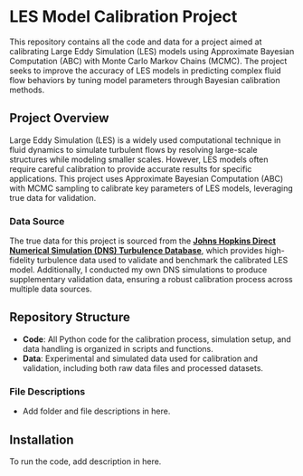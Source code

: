 # LES Model Calibration Project

This repository contains all the code and data for a project aimed at calibrating Large Eddy Simulation (LES) models using Approximate Bayesian Computation (ABC) with Monte Carlo Markov Chains (MCMC). The project seeks to improve the accuracy of LES models in predicting complex fluid flow behaviors by tuning model parameters through Bayesian calibration methods.

## Project Overview

Large Eddy Simulation (LES) is a widely used computational technique in fluid dynamics to simulate turbulent flows by resolving large-scale structures while modeling smaller scales. However, LES models often require careful calibration to provide accurate results for specific applications. This project uses Approximate Bayesian Computation (ABC) with MCMC sampling to calibrate key parameters of LES models, leveraging true data for validation.

### Data Source

The true data for this project is sourced from the **[Johns Hopkins Direct Numerical Simulation (DNS) Turbulence Database](https://turbulence.pha.jhu.edu/)**, which provides high-fidelity turbulence data used to validate and benchmark the calibrated LES model. Additionally, I conducted my own DNS simulations to produce supplementary validation data, ensuring a robust calibration process across multiple data sources.

## Repository Structure

- **Code**: All Python code for the calibration process, simulation setup, and data handling is organized in scripts and functions.
- **Data**: Experimental and simulated data used for calibration and validation, including both raw data files and processed datasets.

### File Descriptions

- Add folder and file descriptions in here. 

## Installation

To run the code, add description in here. 


